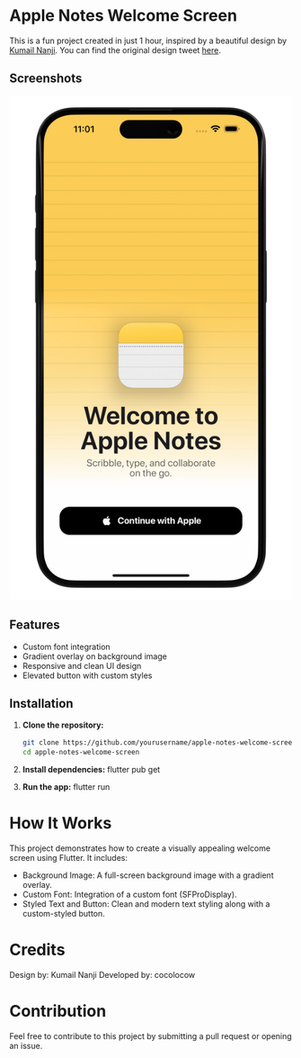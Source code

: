 # Apple Notes Welcome Screen

This is a fun project created in just 1 hour, inspired by a beautiful design by [Kumail Nanji](https://x.com/KumailNanji). You can find the original design tweet [here](https://x.com/KumailNanji/status/1816452339068510275).

## Screenshots

![Screenshot 1](screenshots/screenshot1.png)

## Features

- Custom font integration
- Gradient overlay on background image
- Responsive and clean UI design
- Elevated button with custom styles

## Installation

1. **Clone the repository:**
   ```sh
   git clone https://github.com/yourusername/apple-notes-welcome-screen.git
   cd apple-notes-welcome-screen

2. **Install dependencies:**
    flutter pub get

3. **Run the app:**
    flutter run

# How It Works
This project demonstrates how to create a visually appealing welcome screen using Flutter. It includes:

- Background Image: A full-screen background image with a gradient overlay.
- Custom Font: Integration of a custom font (SFProDisplay).
- Styled Text and Button: Clean and modern text styling along with a custom-styled button.

# Credits
Design by: Kumail Nanji
Developed by: cocolocow

# Contribution
Feel free to contribute to this project by submitting a pull request or opening an issue.
